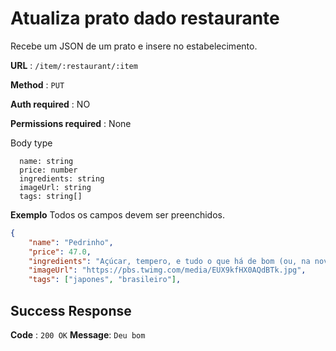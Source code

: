 # Atualiza prato dado restaurante

Recebe um JSON de um prato e insere no estabelecimento.

**URL** : `/item/:restaurant/:item`

**Method** : `PUT`

**Auth required** : NO

**Permissions required** : None

Body type
```
  name: string
  price: number
  ingredients: string
  imageUrl: string
  tags: string[]
```

**Exemplo** Todos os campos devem ser preenchidos.
```json
{
    "name": "Pedrinho",
    "price": 47.0,
    "ingredients": "Açúcar, tempero, e tudo o que há de bom (ou, na nova versão, tudo de maneiro).",
    "imageUrl": "https://pbs.twimg.com/media/EUX9kfHX0AQdBTk.jpg",
    "tags": ["japones", "brasileiro"],
```

## Success Response

**Code** : `200 OK`
**Message**: `Deu bom`
